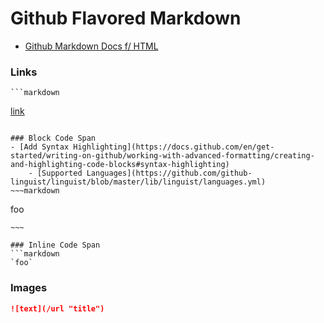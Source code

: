 # Github Flavored Markdown

- [Github Markdown Docs f/ HTML](https://github.github.com/gfm/ "GFM")

### Links 
    ```markdown
[link](/uri "title")
```

### Block Code Span
- [Add Syntax Highlighting](https://docs.github.com/en/get-started/writing-on-github/working-with-advanced-formatting/creating-and-highlighting-code-blocks#syntax-highlighting)
    - [Supported Languages](https://github.com/github-linguist/linguist/blob/master/lib/linguist/languages.yml)
~~~markdown
```
foo
```
~~~

### Inline Code Span
```markdown
`foo`
```


### Images
```markdown
![text](/url "title")
```